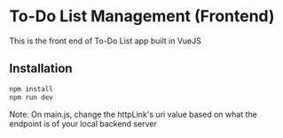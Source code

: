 
# To-Do List Management (Frontend)

This is the front end of To-Do List app built in VueJS



## Installation

```bash
npm install
npm run dev
```

Note: On main.js, change the httpLink's uri value based on what the endpoint is of your local backend server